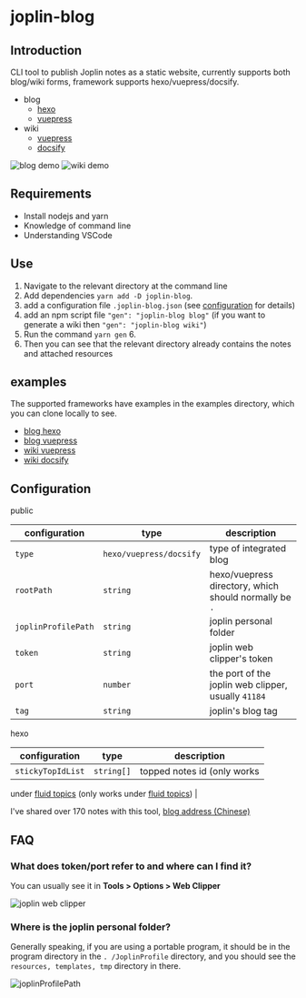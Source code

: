 # joplin-blog

## Introduction

CLI tool to publish Joplin notes as a static website, currently supports both blog/wiki forms, framework supports
hexo/vuepress/docsify.

- blog
  - [hexo](https://rxliuli.com/joplin-blog/blog/hexo/)
  - [vuepress](https://rxliuli.com/joplin-blog/blog/vuepress/)
- wiki
  - [vuepress](https://rxliuli.com/joplin-blog/wiki/vuepress/p/947da6a714854075af6e07835de4a719.html)
  - [docsify](https://rxliuli.com/joplin-blog/wiki/docsify/#/p/947da6a714854075af6e07835de4a719)

![blog demo](https://raw.githubusercontent.com/rxliuli/joplin-utils/master/apps/joplin-blog/docs/blog.png)
![wiki demo](https://raw.githubusercontent.com/rxliuli/joplin-utils/master/apps/joplin-blog/docs/wiki.png)

## Requirements

- Install nodejs and yarn
- Knowledge of command line
- Understanding VSCode

## Use

1. Navigate to the relevant directory at the command line
2. Add dependencies `yarn add -D joplin-blog`.
3. add a configuration file `.joplin-blog.json` (see [configuration](#configuration) for details)
4. add an npm script file `"gen": "joplin-blog blog"` (if you want to generate a wiki then `"gen": "joplin-blog wiki"`)
5. Run the command `yarn gen` 6.
6. Then you can see that the relevant directory already contains the notes and attached resources

## examples

The supported frameworks have examples in the examples directory, which you can clone locally to see.

- [blog hexo](https://github.com/rxliuli/joplin-blog/tree/master/examples/blog-hexo-example)
- [blog vuepress](https://github.com/rxliuli/joplin-blog/tree/master/examples/blog-vuepress-example)
- [wiki vuepress](https://github.com/rxliuli/joplin-blog/tree/master/examples/wiki-vuepress-example)
- [wiki docsify](https://github.com/rxliuli/joplin-blog/tree/master/examples/wiki-docsify-example)

## Configuration

public

| configuration       | type                    | description                                            |
| ------------------- | ----------------------- | ------------------------------------------------------ |
| `type`              | `hexo/vuepress/docsify` | type of integrated blog                                |
| `rootPath`          | `string`                | hexo/vuepress directory, which should normally be `. ` |
| `joplinProfilePath` | `string`                | joplin personal folder                                 |
| `token`             | `string`                | joplin web clipper's token                             |
| `port`              | `number`                | the port of the joplin web clipper, usually `41184`    |
| `tag`               | `string`                | joplin's blog tag                                      |

hexo

| configuration     | type       | description                 |
| ----------------- | ---------- | --------------------------- |
| `stickyTopIdList` | `string[]` | topped notes id (only works |

under [fluid topics](https://github.com/fluid-dev/hexo-theme-fluid/blob/master/README_en.md) (only works
under [fluid topics]()) |

I've shared over 170 notes with this tool, [blog address (Chinese)](https://blog.rxliuli.com/)

## FAQ

### What does token/port refer to and where can I find it?

You can usually see it in **Tools > Options > Web Clipper**

![joplin web clipper](https://img.rxliuli.com/20210316092547.png)

### Where is the joplin personal folder?

Generally speaking, if you are using a portable program, it should be in the program directory in the `. /JoplinProfile`
directory, and you should see the `resources, templates, tmp` directory in there.

![joplinProfilePath](https://img.rxliuli.com/20210316092834.png)
